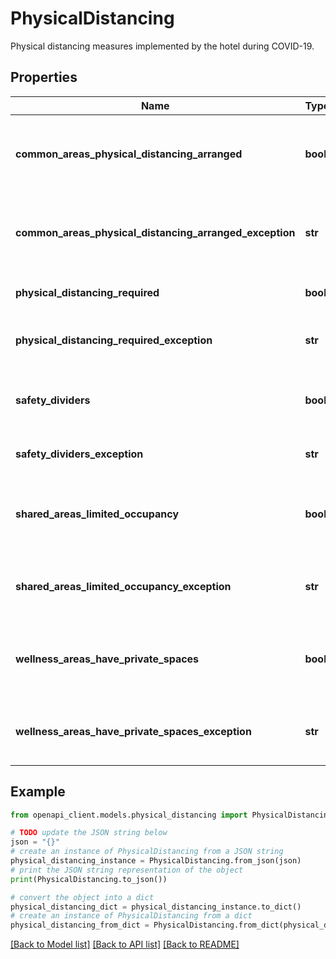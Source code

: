 # PhysicalDistancing

Physical distancing measures implemented by the hotel during COVID-19.

## Properties

Name | Type | Description | Notes
------------ | ------------- | ------------- | -------------
**common_areas_physical_distancing_arranged** | **bool** | Common areas arranged to maintain physical distancing. | [optional] 
**common_areas_physical_distancing_arranged_exception** | **str** | Common areas physical distancing arranged exception. | [optional] 
**physical_distancing_required** | **bool** | Physical distancing required. | [optional] 
**physical_distancing_required_exception** | **str** | Physical distancing required exception. | [optional] 
**safety_dividers** | **bool** | Safety dividers at front desk and other locations. | [optional] 
**safety_dividers_exception** | **str** | Safety dividers exception. | [optional] 
**shared_areas_limited_occupancy** | **bool** | Guest occupancy limited within shared facilities. | [optional] 
**shared_areas_limited_occupancy_exception** | **str** | Shared areas limited occupancy exception. | [optional] 
**wellness_areas_have_private_spaces** | **bool** | Private spaces designated in spa and wellness areas. | [optional] 
**wellness_areas_have_private_spaces_exception** | **str** | Wellness areas have private spaces exception. | [optional] 

## Example

```python
from openapi_client.models.physical_distancing import PhysicalDistancing

# TODO update the JSON string below
json = "{}"
# create an instance of PhysicalDistancing from a JSON string
physical_distancing_instance = PhysicalDistancing.from_json(json)
# print the JSON string representation of the object
print(PhysicalDistancing.to_json())

# convert the object into a dict
physical_distancing_dict = physical_distancing_instance.to_dict()
# create an instance of PhysicalDistancing from a dict
physical_distancing_from_dict = PhysicalDistancing.from_dict(physical_distancing_dict)
```
[[Back to Model list]](../README.md#documentation-for-models) [[Back to API list]](../README.md#documentation-for-api-endpoints) [[Back to README]](../README.md)


